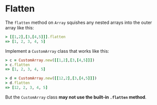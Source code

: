 # Flatten

The `flatten` method on `Array` squishes any nested
arrays into the outer array like this:

```ruby
> [[1,2],[3,[4,5]]].flatten
=> [1, 2, 3, 4, 5]
```

Implement a `CustomArray` class that works like this:

```ruby
> c = CustomArray.new([[1,2],[3,[4,5]]])
> c.flatten
=> [1, 2, 3, 4, 5]
```

```ruby
> d = CustomArray.new([[12,2],[3,[4,5]]])
> d.flatten
=> [12, 2, 3, 4, 5]
```


But the `CustomArray` class **may not use the
built-in `.flatten` method**.